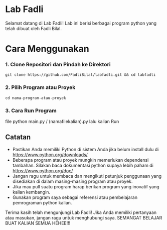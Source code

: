 # Lab Fadli

Selamat datang di Lab Fadli! Lab ini berisi berbagai program python yang telah dibuat oleh Fadli Bilal.

# Cara Menggunakan

### 1. Clone Repositori dan Pindah ke Direktori
```
git clone https://github.com/FadliBilal/labfadli.git && cd labfadli
```

### 2. Pilih Program atau Proyek
```
cd nama-program-atau-proyek
```

### 3. Cara Run Program
file python main.py / (namafilekalian).py
lalu kalian Run

## Catatan
- Pastikan Anda memiliki Python di sistem Anda jika belum install dulu di https://www.python.org/downloads/
- Beberapa program atau proyek mungkin memerlukan dependensi tambahan. Silakan baca dokumentasi python supaya lebih paham di https://www.python.org/doc/
- Jangan ragu untuk membaca dan mengikuti petunjuk penggunaan yang disediakan di dalam masing-masing program atau proyek.
- Jika mau pull suatu program harap berikan program yang inovatif yang kalian kembangin.
- Gunakan program saya sebagai referensi atau pembelajaran pemrograman python kalian.

Terima kasih telah mengunjungi Lab Fadli! Jika Anda memiliki pertanyaan atau masukan, jangan ragu untuk menghubungi saya.
SEMANGAT BELAJAR BUAT KALIAN SEMUA HEHEE!!!
